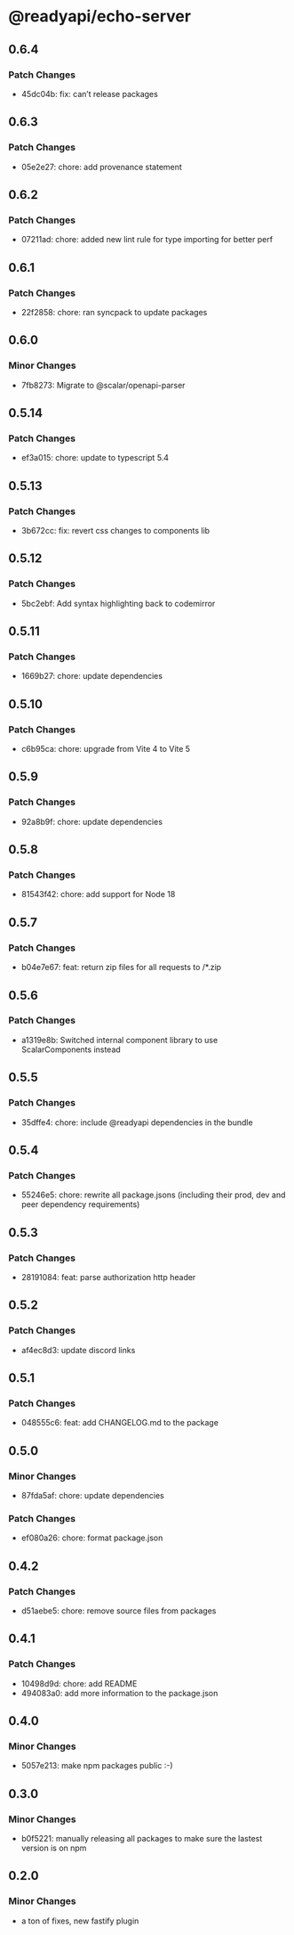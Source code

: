 # @readyapi/echo-server

## 0.6.4

### Patch Changes

- 45dc04b: fix: can’t release packages

## 0.6.3

### Patch Changes

- 05e2e27: chore: add provenance statement

## 0.6.2

### Patch Changes

- 07211ad: chore: added new lint rule for type importing for better perf

## 0.6.1

### Patch Changes

- 22f2858: chore: ran syncpack to update packages

## 0.6.0

### Minor Changes

- 7fb8273: Migrate to @scalar/openapi-parser

## 0.5.14

### Patch Changes

- ef3a015: chore: update to typescript 5.4

## 0.5.13

### Patch Changes

- 3b672cc: fix: revert css changes to components lib

## 0.5.12

### Patch Changes

- 5bc2ebf: Add syntax highlighting back to codemirror

## 0.5.11

### Patch Changes

- 1669b27: chore: update dependencies

## 0.5.10

### Patch Changes

- c6b95ca: chore: upgrade from Vite 4 to Vite 5

## 0.5.9

### Patch Changes

- 92a8b9f: chore: update dependencies

## 0.5.8

### Patch Changes

- 81543f42: chore: add support for Node 18

## 0.5.7

### Patch Changes

- b04e7e67: feat: return zip files for all requests to /\*.zip

## 0.5.6

### Patch Changes

- a1319e8b: Switched internal component library to use ScalarComponents instead

## 0.5.5

### Patch Changes

- 35dffe4: chore: include @readyapi dependencies in the bundle

## 0.5.4

### Patch Changes

- 55246e5: chore: rewrite all package.jsons (including their prod, dev and peer dependency requirements)

## 0.5.3

### Patch Changes

- 28191084: feat: parse authorization http header

## 0.5.2

### Patch Changes

- af4ec8d3: update discord links

## 0.5.1

### Patch Changes

- 048555c6: feat: add CHANGELOG.md to the package

## 0.5.0

### Minor Changes

- 87fda5af: chore: update dependencies

### Patch Changes

- ef080a26: chore: format package.json

## 0.4.2

### Patch Changes

- d51aebe5: chore: remove source files from packages

## 0.4.1

### Patch Changes

- 10498d9d: chore: add README
- 494083a0: add more information to the package.json

## 0.4.0

### Minor Changes

- 5057e213: make npm packages public :-)

## 0.3.0

### Minor Changes

- b0f5221: manually releasing all packages to make sure the lastest version is on npm

## 0.2.0

### Minor Changes

- a ton of fixes, new fastify plugin
